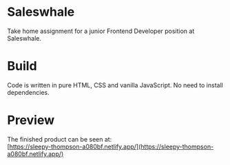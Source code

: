 # Saleswhale
Take home assignment for a junior Frontend Developer position at Saleswhale.

# Build
Code is written in pure HTML, CSS and vanilla JavaScript. No need to install dependencies.

# Preview
The finished product can be seen at: <br/>
[https://sleepy-thompson-a080bf.netlify.app/](https://sleepy-thompson-a080bf.netlify.app/)
